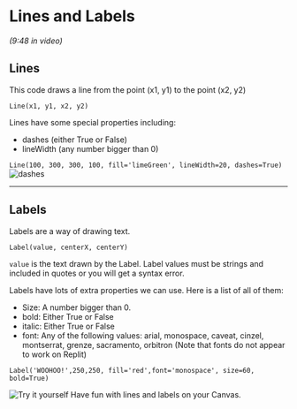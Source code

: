 # Lines and Labels
*(9:48 in video)*
## Lines

This code draws a line from the point (x1, y1) to the point (x2, y2)

```Line(x1, y1, x2, y2)```

Lines have some special properties including: 

- dashes (either True or False)
- lineWidth (any number bigger than 0)

```Line(100, 300, 300, 100, fill='limeGreen', lineWidth=20, dashes=True)```
![dashes](tutImages/dashes.png)

---
## Labels
Labels are a way of drawing text.

```Label(value, centerX, centerY)```

```value``` is the text drawn by the Label. 
Label values must be strings and included in quotes or you will get a syntax error.

Labels have lots of extra properties we can use. Here is a list of all of them:

  - Size: A number bigger than 0.
- bold: Either True or False
- italic: Either True or False
- font: Any of the following values: arial, monospace, caveat, cinzel, montserrat, grenze, sacramento, orbitron (Note that fonts do not appear to work on Replit)

```Label('WOOHOO!',250,250, fill='red',font='monospace', size=60, bold=True)```

![Try it yourself](tutImages/runSml2.png)
Have fun with lines and labels on your Canvas.